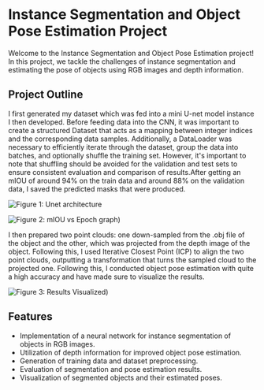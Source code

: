 # Instance Segmentation and Object Pose Estimation Project

Welcome to the Instance Segmentation and Object Pose Estimation project! In this project, we tackle the challenges of instance segmentation and estimating the pose of objects using RGB images and depth information.

## Project Outline

I first generated my dataset which was fed into a mini U-net model instance I then developed. Before feeding data into the CNN, it was important to create a structured Dataset
that acts as a mapping between integer indices and the corresponding data samples. Additionally, a DataLoader was necessary to efficiently 
iterate through the dataset, group the data into batches, and optionally shuffle the training set. However, it's important 
to note that shuffling should be avoided for the validation and test sets to ensure consistent evaluation and comparison of 
results.After getting an mIOU of around 94% on the train data and around 88% on the validation data, I saved the predicted masks that were produced.


![Figure 1: Unet architecture](https://imgur.com/a/eBouwYJ)


![Figure 2: mIOU vs Epoch graph](https://imgur.com/a/aEeCF7d))

I then prepared two point clouds: one  down-sampled from the .obj file of the object and the other, which was projected from 
 the depth image of the object. Following this, I used Iterative Closest Point (ICP) to align the two point clouds, outputting a transformation that
turns the sampled cloud to the projected one. Following this, I conducted object pose estimation with quite a high accuracy and have made sure to 
visualize the results.


![Figure 3: Results Visualized](https://imgur.com/a/wZvE4ME))

## Features

- Implementation of a neural network for instance segmentation of objects in RGB images.
- Utilization of depth information for improved object pose estimation.
- Generation of training data and dataset preprocessing.
- Evaluation of segmentation and pose estimation results.
- Visualization of segmented objects and their estimated poses.



 
